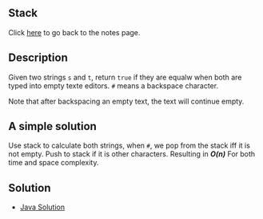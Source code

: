 ## Stack
Click [here](../notes.md) to go back to the notes page.

## Description
Given two strings ```s``` and ```t```, return ```true``` if they are equalw when both are typed into empty texte editors. ```#``` means a backspace character.

Note that after backspacing an empty text, the text will continue empty.

## A simple solution
Use stack to calculate both strings, when ```#```, we pop from the stack iff it is not empty. Push to stack if it is other characters. Resulting in ***O(n)*** For both time and space complexity.

## Solution
- [Java Solution](./backspace_string_compare.java)
